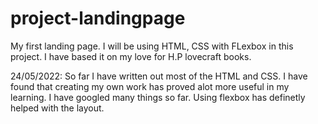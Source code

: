 # project-landingpage
My first landing page.
I will be using HTML, CSS with FLexbox in this project.
I have based it on my love for H.P lovecraft books.

24/05/2022:
So far I have written out most of the HTML and CSS. I have found that creating my own work has proved alot more useful in my learning. I have googled many things so far. Using flexbox has definetly helped with the layout.  